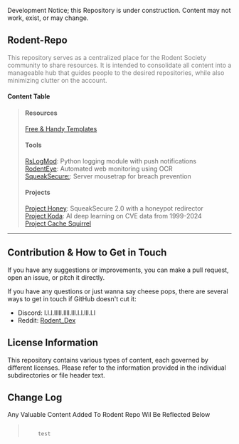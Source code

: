 <p>Development Notice; this Repository is under construction. Content may not work, exist, or may change.</p>

<h2>Rodent-Repo</h2>
<p style="color: grey;">
    This repository serves as a centralized place for the Rodent Society community to share resources. It is intended to consolidate all content into a manageable hub that guides people to the desired repositories,
    while also minimizing clutter on the account.
</p>

<h4>Content Table</h4>
<blockquote>
    <h4>Resources</h4>
    <a href="/templates">Free & Handy Templates </a><br>    
    <h4>Tools</h4>
    <a href="#RsLogMod">RsLogMod</a>: Python logging module with push notifications<br>
    <a href="#RodentEye">RodentEye</a>: Automated web monitoring using OCR<br>
    <a href="#SqueakSecure">SqueakSecure:</a>: Server mousetrap for breach prevention<br>
    <h4>Projects</h4> 
    <a href="#SqueakSecure 2.0">Project Honey</a>: SqueakSecure 2.0 with a honeypot redirector<br>
    <a href="#Project Koda">Project Koda</a>: AI deep learning on CVE data from 1999-2024<br>
    <a href="#Project Cheese Cache">Project Cache Squirrel</a>
</blockquote>
<hr>

<h2>Contribution & How to Get in Touch</h2>
<p>
    If you have any suggestions or improvements, you can make a pull request, open an issue, or pitch it directly.
</p>
<p>
    If you have any questions or just wanna say cheese pops, there are several ways to get in touch if GitHub doesn't cut it:
</p>
<ul>
    <li>Discord: l.l.l.lllll.llll.lll.l.l.lll.l.l</li>
    <li>Reddit: <a href="https://www.reddit.com/u/Rodent_Dex/">Rodent_Dex</a></li>
</ul>

<h2>License Information</h2>
<p>
    This repository contains various types of content, each governed by different licenses. Please refer to the information provided in the individual subdirectories or file header text.
</p>

<h2>Change Log</h2>
Any Valuable Content Added To Rodent Repo Wil Be Reflected Below
<blockquote>
<code>
    test
</code>
</blockquote>

